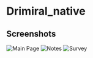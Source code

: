 # Drimiral_native

## Screenshots

![Main Page](assets/screenshots/mainpage.jpg=250x250)
![Notes](assets/screenshots/notes.jpg=250x250)
![Survey](assets/screenshots/survey.jpg=250x250)